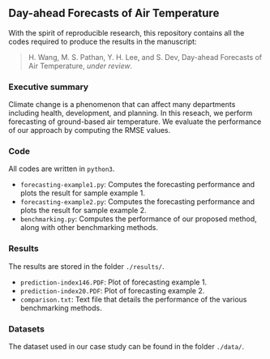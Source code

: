 ## Day-ahead Forecasts of Air Temperature

With the spirit of reproducible research, this repository contains all the codes required to produce the results in the manuscript:

> H. Wang, M. S. Pathan, Y. H. Lee, and S. Dev, Day-ahead Forecasts of Air Temperature, *under review*.


### Executive summary
Climate change is a phenomenon that can affect many departments including health, development, and planning. In this reseach, we perform forecasting of ground-based air temperature. We evaluate the performance of our approach by computing the RMSE values. 


### Code
All codes are written in `python3`.
+ `forecasting-example1.py`: Computes the forecasting performance and plots the result for sample example 1.
+ `forecasting-example2.py`: Computes the forecasting performance and plots the result for sample example 2.
+ `benchmarking.py`: Computes the performance of our proposed method, along with other benchmarking methods. 


### Results
The results are stored in the folder `./results/`.
+ `prediction-index146.PDF`: Plot of forecasting example 1.
+ `prediction-index20.PDF`: Plot of forecasting example 2.
+ `comparison.txt`: Text file that details the performance of the various benchmarking methods.


### Datasets
The dataset used in our case study can be found in the folder `./data/`.
